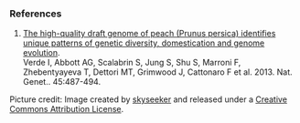 ### References

1.  [The high-quality draft genome of peach (Prunus persica) identifies
    unique patterns of genetic diversity, domestication and genome
    evolution](http://europepmc.org/abstract/MED/23525075).\
    Verde I, Abbott AG, Scalabrin S, Jung S, Shu S, Marroni F,
    Zhebentyayeva T, Dettori MT, Grimwood J, Cattonaro F et al. 2013.
    Nat. Genet.. 45:487-494.

Picture credit: Image created by
[skyseeker](http://www.flickr.com/photos/skyseeker/) and released under
a [Creative Commons Attribution
License](https://creativecommons.org/licenses/by/2.0/).
